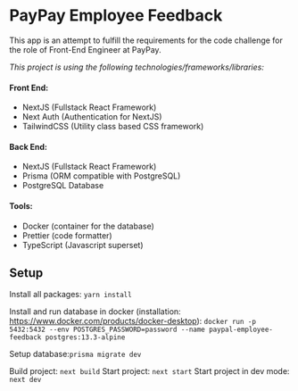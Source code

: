 # PayPay Employee Feedback

This app is an attempt to fulfill the requirements for the code challenge for the role of Front-End Engineer at PayPay.

*This project is using the following technologies/frameworks/libraries:*

#### Front End:
- NextJS (Fullstack React Framework)
- Next Auth (Authentication for NextJS)
- TailwindCSS (Utility class based CSS framework)

#### Back End:
- NextJS (Fullstack React Framework)
- Prisma (ORM compatible with PostgreSQL)
- PostgreSQL Database

#### Tools:
- Docker (container for the database)
- Prettier (code formatter)
- TypeScript (Javascript superset)

## Setup

Install all packages: `yarn install`

Install and run database in docker (installation: https://www.docker.com/products/docker-desktop): `docker run -p 5432:5432 --env POSTGRES_PASSWORD=password --name paypal-employee-feedback postgres:13.3-alpine`

Setup database:`prisma migrate dev`

Build project: `next build`
Start project: `next start`
Start project in dev mode: `next dev`






